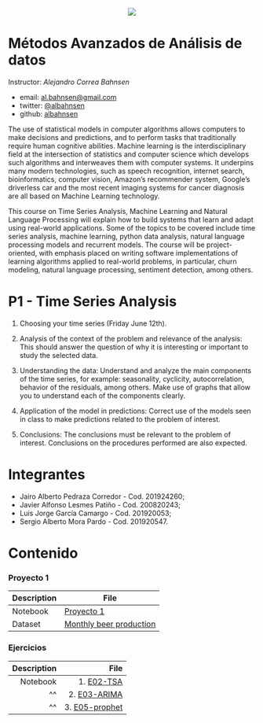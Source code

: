 <center>

![](https://uniandes.edu.co/sites/default/files/logo-uniandes.png)

</center>

# Métodos Avanzados de Análisis de datos

Instructor: *Alejandro Correa Bahnsen*

* email: [al.bahnsen@gmail.com](mailto:al.bahnsen@gmail.com)
* twitter: [@albahnsen](https://twitter.com/albahnsen)
* github: [albahnsen](https://github.com/albahnsen)

The use of statistical models in computer algorithms allows computers to make decisions and predictions, and to perform tasks that traditionally require human cognitive abilities. Machine learning is the interdisciplinary field at the intersection of statistics and computer science which develops such algorithms and interweaves them with computer systems. It underpins many modern technologies, such as speech recognition, internet search, bioinformatics, computer vision, Amazon’s recommender system, Google’s driverless car and the most recent imaging systems for cancer diagnosis are all based on Machine Learning technology.

This course on Time Series Analysis, Machine Learning and Natural Language Processing will explain how to build systems that learn and adapt using real-world applications. Some of the topics to be covered include time series analysis, machine learning, python data analysis, natural language processing models and recurrent models. The course will be project-oriented, with emphasis placed on writing software implementations of learning algorithms applied to real-world problems, in particular, churn modeling, natural language processing, sentiment detection, among others.

# P1 - Time Series Analysis

1. Choosing your time series (Friday June 12th).

2. Analysis of the context of the problem and relevance of the analysis: This should answer the question of why it is interesting or important to study the selected data.

3. Understanding the data: Understand and analyze the main components of the time series, for example: seasonality, cyclicity, autocorrelation, behavior of the residuals, among others. Make use of graphs that allow you to understand each of the components clearly.

4. Application of the model in predictions: Correct use of the models seen in class to make predictions related to the problem of interest.

5. Conclusions: The conclusions must be relevant to the problem of interest. Conclusions on the procedures performed are also expected.

# Integrantes

* Jairo Alberto Pedraza Corredor - Cod. 201924260;
* Javier Alfonso Lesmes Patiño - Cod. 200820243;
* Luis Jorge García Camargo - Cod. 201920053;
* Sergio Alberto Mora Pardo - Cod. 201920547.

# Contenido
### Proyecto 1

|Description|File|
|----|--------|
|Notebook|[Proyecto 1](https://github.com/sergiomora03/AdvancedMethodsDataAnalysis/blob/master/notebooks/Proyecto_1_M%C3%A9todos_de_An%C3%A1lisis_Avanzados.ipynb)|
|Dataset|[Monthly beer production](https://github.com/sergiomora03/AdvancedMethodsDataAnalysis/blob/master/dataset/datasets_56102_107707_monthly-beer-production-in-austr.csv)|

### Ejercicios

|Description  | File|
|-----------: |------------:|
|    Notebook | 1. [E02-TSA](https://github.com/sergiomora03/AdvancedMethodsDataAnalysis/blob/master/Excercises/E02-TSA.ipynb)          |
|          ^^ | 2. [E03-ARIMA](https://github.com/sergiomora03/AdvancedMethodsDataAnalysis/blob/master/Excercises/E03-ARIMA_grupo.ipynb)|
|          ^^ | 3. [E05-prophet](https://github.com/sergiomora03/AdvancedMethodsDataAnalysis/blob/master/Excercises/E05-prophet.ipynb)  |


